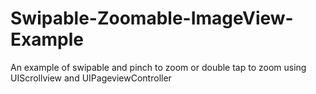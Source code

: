 # Swipable-Zoomable-ImageView-Example
An example of swipable and pinch to zoom or double tap to zoom using UIScrollview and UIPageviewController
